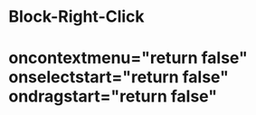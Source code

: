 # Block-Right-Click

# oncontextmenu="return false" onselectstart="return false" ondragstart="return false"
